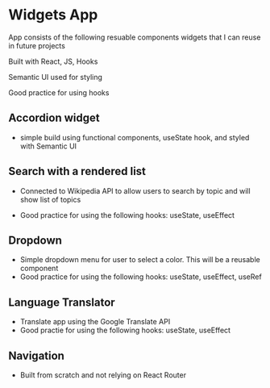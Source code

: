 # Widgets App

App consists of the following resuable components widgets that I can reuse in future projects

Built with React, JS, Hooks

Semantic UI used for styling

Good practice for using hooks

## Accordion widget

- simple build using functional components, useState hook, and styled with Semantic UI

## Search with a rendered list

- Connected to Wikipedia API to allow users to search by topic and will show list of topics
<!-- - 'https://en.wikipedia.org/w/api.php?action=query&list=search&format=json&srsearch=SEARCHTERM' -->
- Good practice for using the following hooks: useState, useEffect

## Dropdown

- Simple dropdown menu for user to select a color. This will be a reusable component
- Good practice for using the following hooks: useState, useEffect, useRef

## Language Translator

- Translate app using the Google Translate API
- Good practie for using the following hooks: useState, useEffect

## Navigation

- Built from scratch and not relying on React Router
